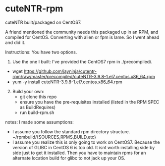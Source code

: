 # cuteNTR-rpm
cuteNTR built/packaged on CentOS7.  
  
A friend mentioned the community needs this packaged up in an RPM, and compiled for CentOS. Converting with alien or fpm is lame. So I went ahead and did it. 

Instructions:
You have two options. 

1. Use the one I built: I've provided the CentOS7 rpm in ./precompiled/.    
  * wget https://github.com/jayninja/cutentr-rpm/raw/master/precompiled/cuteNTR-3.9.8-1.el7.centos.x86_64.rpm
  * yum -y install cuteNTR-3.9.8-1.el7.centos.x86_64.rpm
  
2. Build your own:
   * git clone this repo  
   * ensure you have the pre-requisites installed (listed in the RPM SPEC as BuildRequires)
   * run build-rpm.sh

notes: I made some assumptions:  
* I assume you follow the standard rpm directory structure. ~/rpmbuild/{SOURCES,RPMS,BUILD,etc}
* I assume you realize this is only going to work on CentOS7. Because the version of GLIBC in CentOS 6 is too old. It isnt worth installing side by side just to get it installed. Then you have to maintain rpms for an alternate location build for glibc to not jack up your OS.    
   

